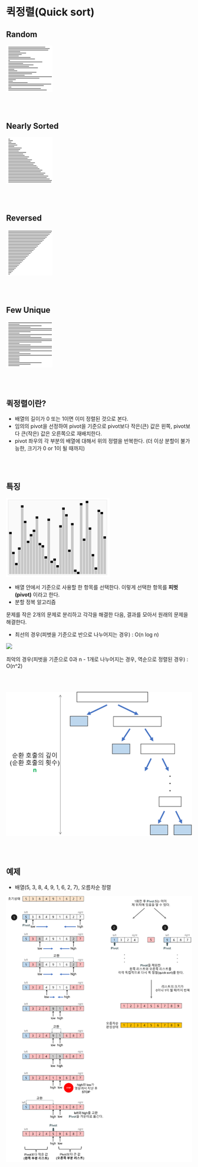 # 퀵정렬(Quick sort)

## Random

![](./images/quick1.gif)

<br />
<br />

## Nearly Sorted

![](images/quick2.gif)

<br />
<br />

## Reversed

![](images/quick3.gif)

<br />
<br />

## Few Unique

![](images/quick4.gif)

<br />
<br />

## 퀵정렬이란?

- 배열의 길이가 0 또는 1이면 이미 정렬된 것으로 본다.
- 임의의 pivot을 선정하여 pivot을 기준으로 pivot보다 작은(큰) 값은 왼쪽, pivot보다 큰(작은) 값은 오른쪽으로 재배치한다.
- pivot 좌우의 각 부분의 배열에 대해서 위의 정렬을 반복한다. (더 이상 분할이 불가능한, 크기가 0 or 1이 될 때까지)

<br />
<br />

## 특징

![](images/quick5.gif)

- 배열 안에서 기준으로 사용할 한 항목를 선택한다. 이렇게 선택한 항목를 **피벗(pivot)** 이라고 한다.
- 분할 정복 알고리즘

문제를 작은 2개의 문제로 분리하고 각각을 해결한 다음, 결과를 모아서 원래의 문제을 해결한다.

- 최선의 경우(피벗을 기준으로 반으로 나누어지는 경우) : O(n log n)

![](images/quick6.gif)

최악의 경우(피벗을 기준으로 0과 n - 1개로 나누어지는 경우, 역순으로 정렬된 경우) : O(n^2)

<br />
<br />

![](images/quick7.png)

<br />
<br />

## 예제

- 배열(5, 3, 8, 4, 9, 1, 6, 2, 7), 오름차순 정렬

![](images/quick8.png)